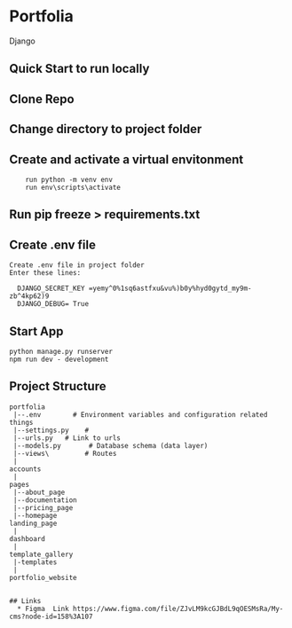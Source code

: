 # Portfolia

Django

## Quick Start to run locally

## Clone Repo

## Change directory to project folder

## Create and activate a virtual envitonment
        run python -m venv env
        run env\scripts\activate

## Run pip freeze > requirements.txt


## Create .env file

    Create .env file in project folder
    Enter these lines:

      DJANGO_SECRET_KEY =yemy^0%1sq6astfxu&vu%)b0y%hyd0gytd_my9m-zb^4kp62)9
      DJANGO_DEBUG= True
      

## Start App
    python manage.py runserver      
    npm run dev - development
## Project Structure

```
portfolia
 |--.env        # Environment variables and configuration related things
 |--settings.py    # 
 |--urls.py   # Link to urls
 |--models.py       # Database schema (data layer)
 |--views\         # Routes
 |
accounts
 |
pages
 |--about_page
 |--documentation
 |--pricing_page
 |--homepage 
landing_page
 |
dashboard
 |
template_gallery
 |-templates
 |
portfolio_website


## Links
  * Figma  Link https://www.figma.com/file/ZJvLM9kcGJBdL9qOESMsRa/My-cms?node-id=158%3A107
  



